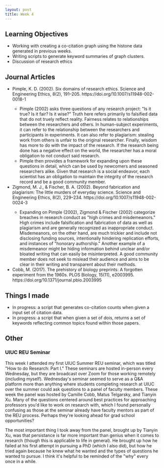 ```yaml
---
layout: post
title: Week 4
---
```


<h2>Learning Objectives</h2>
<ul>
  <li>Working with creating a co-citation graph using the histone data generated in previous weeks. </li>
  <li>Writing scripts to generate keyword summaries of graph clusters. </li>
  <li>Discussion of research ethics</li>
</ul>

<h2>Journal Articles</h2>
<ul>
<li>Pimple, K. D. (2002). Six domains of research ethics. Science and Engineering Ethics, 8(2), 191–205. https://doi.org/10.1007/s11948-002-0018-1</li>
<ul>
<li>Pimple (2002) asks three questions of any research project: "Is it true? Is it fair? Is it wise?" Truth here refers primarily to falsified data that do not truely reflect reality. Fairness relates to relationships between the researchers and others. In human-subject experiments, it can refer to the relationship between the researchers and participants in experiments. It can also refer to plagiarism: stealing work from others is unfair to the original researcher. Finally, wisdom has more to do with the impact of the research. If the research being done has a negative effect on the world, the researcher has a moral obligation to not conduct said research. </li>

<li>Pimple then provides a framework for expanding upon these questions in detail, which can be used by newcomers and seasoned researchers alike. Given that research is a social endeavor, each scientist has an obligation to maintain the integrity of the research record and be a good community member. </li>
  </ul>
<li>Zigmond, M. J., & Fischer, B. A. (2002). Beyond fabrication and plagiarism: The little murders of everyday science. Science and Engineering Ethics, 8(2), 229–234. https://doi.org/10.1007/s11948-002-0024-3</li>
<ul>
<li>Expanding on Pimple (2002), Zigmond & Fischer (2002) categorize breaches in research conduct as "high crimes and misdemeanors." High crimes include falsification and fabrication of data as well as plagiarism and are generally recognized as inappropriate conduct. Misdemeanors, on the other hand, are much trickier and include not disclosing funding sources, intentionally hindering replication efforts, and instances of "honorary authorship." Another example of a misdemeanor might be hiding information behind unclear and/or bloated writing that can easily be misinterpreted. A good community member does not seek to mislead their audience and aims to be clear in their writing and transparent about their methods. </li>
  </ul>
<li>Cobb, M. (2017). The prehistory of biology preprints: A forgotten experiment from the 1960s. PLOS Biology, 15(11), e2003995. https://doi.org/10.1371/journal.pbio.2003995</li>

</ul>

<h2>Things I made</h2>
<ul>
<li>In progress: a script that generates co-citation counts when given a input set of citation data.</li>
<li>In progress: a script that when given a set of dois, returns a set of keywords reflecting common topics found within those papers.</li>
  </ul>

<h2>Other</h2>
<h3>UIUC REU Seminar</h3>
This week I attended my first UIUC Summer REU seminar, which was titled "How to do Research: Part I." These seminars are hosted in-person every Wednesday, but they are broadcast over Zoom for those working remotely (including myself). Wednesday's seminar seemed to serve as a Q&A platform more than anything where students completing research at UIUC over the summer could ask questions to a panel of faculty members. These week the panel was hosted by Camille Cobb, Matus Telgarsky, and Tianyin Xu. Many of the questions centered around best practices for approaching professors you'd like to work on research with, which I found personally confusing as those at the seminar already have faculty mentors as part of the REU process. Perhaps they're looking ahead for grad school opportunities? 

The most important thing I took away from the panel, brought up by Tianyin Xu, was that persistance is far more important than genius when it comes to research (though this is applicable to life in general). He brought up how he failed at his first attempt in pursuing a PhD (which I also did), but how he tried again because he knew what he wanted and the types of questions he wanted to pursue. I think it's helpful to be reminded of the "why" every once in a while. 
